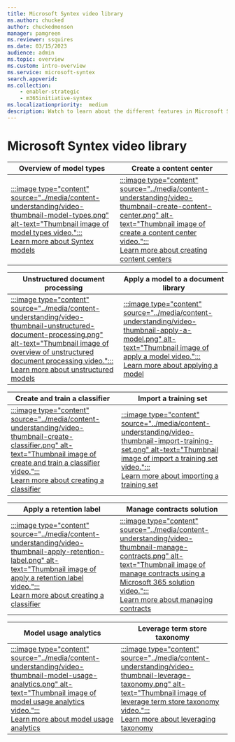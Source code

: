 ```yaml
---
title: Microsoft Syntex video library
ms.author: chucked
author: chuckedmonson
manager: pamgreen
ms.reviewer: ssquires
ms.date: 03/15/2023
audience: admin
ms.topic: overview
ms.custom: intro-overview
ms.service: microsoft-syntex
search.appverid: 
ms.collection: 
    - enabler-strategic
    - m365initiative-syntex
ms.localizationpriority:  medium
description: Watch to learn about the different features in Microsoft Syntex.
---
```


# Microsoft Syntex video library

|Overview of model types  |Create a content center  |
|---------|---------|
|[:::image type="content" source="../media/content-understanding/video-thumbnail-model-types.png" alt-text="Thumbnail image of model types video.":::](https://www.microsoft.com/videoplayer/embed/RE4GJXS)<br>[Learn more about Syntex models](model-types-overview.md)    |[:::image type="content" source="../media/content-understanding/video-thumbnail-create-content-center.png" alt-text="Thumbnail image of create a content center video.":::](https://www.microsoft.com/videoplayer/embed/RE4CPSF)<br>[Learn more about creating content centers](create-a-content-center.md)         |

|Unstructured document processing  |Apply a model to a document library  |
|---------|---------|
|[:::image type="content" source="../media/content-understanding/video-thumbnail-unstructured-document-processing.png" alt-text="Thumbnail image of overview of unstructured document processing video.":::](https://www.microsoft.com/videoplayer/embed/RE4CSu7)<br>[Learn more about unstructured models](document-understanding-overview.md)    |[:::image type="content" source="../media/content-understanding/video-thumbnail-apply-a-model.png" alt-text="Thumbnail image of apply a model video.":::](https://www.microsoft.com/videoplayer/embed/RE4CSoL)<br>[Learn more about applying a model](apply-a-model.md)         |

|Create and train a classifier  |Import a training set  |
|---------|---------|
|[:::image type="content" source="../media/content-understanding/video-thumbnail-create-classifier.png" alt-text="Thumbnail image of create and train a classifier video.":::](https://www.microsoft.com/videoplayer/embed/RE4CL0R)<br>[Learn more about creating a classifier](create-a-classifier.md)    |[:::image type="content" source="../media/content-understanding/video-thumbnail-import-training-set.png" alt-text="Thumbnail image of import a training set video.":::](https://www.microsoft.com/videoplayer/embed/RE4D0iX)<br>[Learn more about importing a training set](create-a-classifier.md#add-your-example-files)     |

|Apply a retention label  |Manage contracts solution  |
|---------|---------|
|[:::image type="content" source="../media/content-understanding/video-thumbnail-apply-retention-label.png" alt-text="Thumbnail image of apply a retention label video.":::](https://www.microsoft.com/videoplayer/embed/RE4GydO)<br>[Learn more about creating a classifier](apply-a-retention-label-to-a-model.md)    |[:::image type="content" source="../media/content-understanding/video-thumbnail-manage-contracts.png" alt-text="Thumbnail image of manage contracts using a Microsoft 365 solution video.":::](https://www.microsoft.com/videoplayer/embed/RWJUR0)<br>[Learn more about managing contracts](solution-manage-contracts-in-microsoft-365.md)     |

|Model usage analytics  |Leverage term store taxonomy  |
|---------|---------|
|[:::image type="content" source="../media/content-understanding/video-thumbnail-model-usage-analytics.png" alt-text="Thumbnail image of model usage analytics video.":::](https://www.microsoft.com/videoplayer/embed/RE4GnhX)<br>[Learn more about model usage analytics](model-usage-analytics.md)    |[:::image type="content" source="../media/content-understanding/video-thumbnail-leverage-taxonomy.png" alt-text="Thumbnail image of leverage term store taxonomy video.":::](https://www.microsoft.com/videoplayer/embed/RE4GpJJ)<br>[Learn more about leveraging taxonomy](leverage-term-store-taxonomy.md)     |

